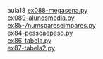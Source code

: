 aula18 
<a href='https://gabrielryanft.github.io/learning/cursoemvideo/python/exerciciospython/aula18/ex088-megasena.py/' target='_blank' rel='next'>ex088-megasena.py</a><br/>
<a href='https://gabrielryanft.github.io/learning/cursoemvideo/python/exerciciospython/aula18/ex089-alunosmedia.py/' target='_blank' rel='next'>ex089-alunosmedia.py</a><br/>
<a href='https://gabrielryanft.github.io/learning/cursoemvideo/python/exerciciospython/aula18/ex85-7numspareseimpares.py/' target='_blank' rel='next'>ex85-7numspareseimpares.py</a><br/>
<a href='https://gabrielryanft.github.io/learning/cursoemvideo/python/exerciciospython/aula18/ex84-pessoaepeso.py/' target='_blank' rel='next'>ex84-pessoaepeso.py</a><br/>
<a href='https://gabrielryanft.github.io/learning/cursoemvideo/python/exerciciospython/aula18/ex86-tabela.py/' target='_blank' rel='next'>ex86-tabela.py</a><br/>
<a href='https://gabrielryanft.github.io/learning/cursoemvideo/python/exerciciospython/aula18/ex87-tabela2.py/' target='_blank' rel='next'>ex87-tabela2.py</a><br/>
